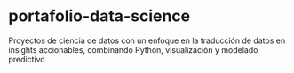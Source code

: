 # portafolio-data-science
Proyectos de ciencia de datos con un enfoque en la traducción de datos en insights accionables, combinando Python, visualización y modelado predictivo
